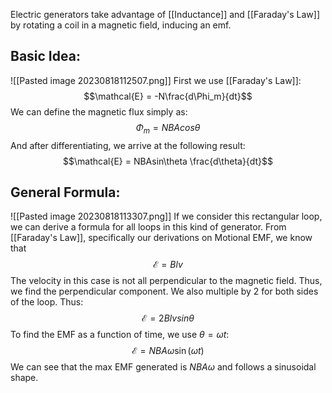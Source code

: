 Electric generators take advantage of [[Inductance]] and [[Faraday's Law]] by rotating a coil in a magnetic field, inducing an emf.

## Basic Idea:

![[Pasted image 20230818112507.png]]
First we use [[Faraday's Law]]:
$$\mathcal{E} = -N\frac{d\Phi_m}{dt}$$
We can define the magnetic flux simply as:
$$\Phi_m = NBAcos\theta$$
And after differentiating, we arrive at the following result:
$$\mathcal{E} = NBAsin\theta \frac{d\theta}{dt}$$

## General Formula:
![[Pasted image 20230818113307.png]]
If we consider this rectangular loop, we can derive a formula for all loops in this kind of generator. From [[Faraday's Law]], specifically our derivations on Motional EMF, we know that
$$\mathcal{E} = Blv$$
The velocity in this case is not all perpendicular to the magnetic field. Thus, we find the perpendicular component. We also multiple by 2 for both sides of the loop. Thus:
$$\mathcal{E} = 2Blvsin\theta$$
To find the EMF as a function of time, we use $\theta =\omega t$:
$$\mathcal{E}=NBA\omega \sin(\omega t)$$
We can see that the max EMF generated is $NBA\omega$ and follows a sinusoidal shape.
	
